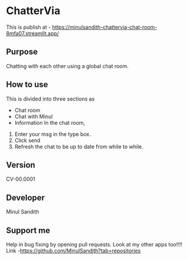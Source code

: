 # ChatterVia


This is publish at - <https://minulsandith-chattervia-chat-room-8mfa07.streamlit.app/>

## Purpose
Chatting with each other using a global chat room.
## How to use
This is divided into three sections as
- Chat room
- Chat with Minul
- Information
In the chat room,
1.  Enter your msg in the type box.
2.  Click send
3.  Refresh the chat to be up to date from while to while.
## Version
CV-00.0001
## Developer
Minul Sandith 
## Support me
Help in bug fixing by opening pull requests.
Look at my other apps too!!!!
Link -<https://github.com/MinulSandith?tab=repositories>
